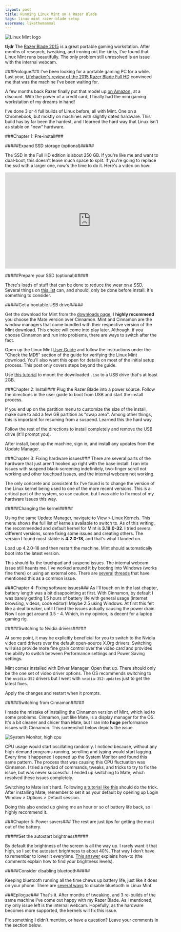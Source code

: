 ```yaml
---
layout: post
title: Running Linux Mint on a Razer Blade
tags: linux mint razer-blade setup
username: likethemammal
---
```


![Linux Mint logo](https://upload.wikimedia.org/wikipedia/commons/5/5c/Linux_Mint_Official_Logo.svg)

**tl;dr** The <a  href="http://www.amazon.com/gp/product/B01AGINE7Q/ref=as_li_tl?ie=UTF8&camp=1789&creative=9325&creativeASIN=B01AGINE7Q&linkCode=as2&tag=likethemammal-20&linkId=VLVDTKUEZSESNTID">Razer Blade 2015</a><img src="http://ir-na.amazon-adsystem.com/e/ir?t=likethemammal-20&l=as2&o=1&a=B01AGINE7Q" width="1" height="1" border="0" alt="" style="border:none !important; margin:0px !important;" /> is a great portable gaming workstation. After months of research, tweaking, and ironing out the kinks, I've found that Linux Mint runs beautifully. The only problem still unresolved is an issue with the internal webcam.

###Prologue###
I've been looking for a portable gaming PC for a while. Last year, [Lifehacker's review of the 2015 Razer Blade Full HD](http://gizmodo.com/razer-blade-2015-review-finally-living-the-thin-gaming-1689073179) convinced me that was the machine I've been waiting for.

A few months back Razer finally put that model up <a  href="http://www.amazon.com/gp/product/B01AGINE7Q/ref=as_li_tl?ie=UTF8&camp=1789&creative=9325&creativeASIN=B01AGINE7Q&linkCode=as2&tag=likethemammal-20&linkId=VLVDTKUEZSESNTID">on Amazon</a><img src="http://ir-na.amazon-adsystem.com/e/ir?t=likethemammal-20&l=as2&o=1&a=B01AGINE7Q" width="1" height="1" border="0" alt="" style="border:none !important; margin:0px !important;" />, at a discount. With the power of a credit card, I finally had the mini gaming workstation of my dreams in hand!

I've done 3 or 4 full builds of Linux before, all with Mint. One on a Chromebook, but mostly on machines with slightly dated hardware. This build has by far been the hardest, and I learned the hard way that Linux isn't as stable on "new" hardware.

###Chapter 1: Pre-install###

#####Expand SSD storage (optional)#####

The SSD in the Full HD edition is about 250 GB. If you're like me and want to dual-boot, this doesn't leave much space to split. If you're going to replace the ssd with a larger one, now's the time to do it. Here's a video on how:

<iframe width="560" height="315" src="https://www.youtube.com/embed/xjM-ByOE0fQ" frameborder="0" allowfullscreen></iframe>

#####Prepare your SSD (optional)#####

There's loads of stuff that can be done to reduce the wear on a SSD. Several things on [this list](https://sites.google.com/site/easylinuxtipsproject/ssd) can, and should, only be done before install. It's something to consider.

#####Get a bootable USB drive#####

Get the download for Mint from the [downloads page](https://www.linuxmint.com/download.php), I **highly recommend** you choose the Mate version over Cinnamon. Mint and Cinnamon are the window managers that come bundled with their respective version of the Mint download. This choice will come into play later. Although, if you choose Cinnamon and run into problems, there are ways to switch after the fact.

Open up the Linux Mint [User Guide](https://www.linuxmint.com/documentation.php) and follow the instructions  under the "Check the MD5" section of the guide for verifying the Linux Mint download. You'll also want this open for details on most of the initial setup process. This post only covers steps beyond the guide.

Use [this tutorial](https://community.linuxmint.com/tutorial/view/744) to mount the downloaded `.iso` to a USB drive that's at least 2GB.

###Chapter 2: Install###
Plug the Razer Blade into a power source. Follow the directions in the user guide to boot from USB and start the install process.

If you end up on the partition menu to customize the size of the install, make sure to add a few GB partition as "swap area". Among other things, this is important for resuming from a suspend. Learned this the hard way.

Follow the rest of the directions to install completely and remove the USB drive (it'll prompt you).

After install, boot up the machine, sign in, and install any updates from the Update Manager.

###Chapter 3: Fixing hardware issues###
There are several parts of the hardware that just aren't hooked up right with the base install. I ran into issues with suspend black-screening indefinitely, two-finger scroll not working and other touchpad issues, and the internal webcam not working.

The only concrete and consistent fix I've found is to change the version of the Linux kernel being used to one of the more recent versions. This is a critical part of the system, so use caution, but I was able to fix most of my hardware issues this way.

#####Changing the kernel#####

Using the same Update Manager, navigate to View > Linux Kernels. This menu shows the full list of kernels available to switch to. As of this writing, the recommended and default kernel for Mint is **3.19.0-32**. I tried several different versions, some fixing some issues and creating others. The version I found most stable is **4.2.0-18**, and that's what I landed on.

Load up 4.2.0-18 and then restart the machine. Mint should automatically boot into the latest version.

This should fix the touchpad and suspend issues. The internal webcam issue still haunts me. I've worked around it by booting into Windows (works fine there) or using an external one. There are [several](https://insider.razerzone.com/index.php?threads/linux-on-a-new-blade.4115/page-4) [threads](https://bugs.launchpad.net/ubuntu/+source/cheese/+bug/1295247) that have mentioned this as a common issue.

###Chapter 4: Fixing software issues###
As I'll touch on in the last chapter, battery length was a bit disappointing at first. With Cinnamon, by default I was barely getting 1.5 hours of battery life with general usage (internet browsing, videos, code editor)! Maybe 2.5 using Windows. At first this felt like a deal breaker, until I fixed the issues actually causing the power drain. Now I can get around 3.5 - 4. Which, in my opinion, is decent for a laptop gaming rig.

#####Switching to Nvidia drivers#####

At some point, it may be explicitly beneficial for you to switch to the Nvidia video card drivers over the default open-source X.Org drivers. Switching will also provide more fine grain control over the video card and provides the ability to switch between Performance settings and Power Saving settings.

Mint comes installed with Driver Manager. Open that up. There should only be the one set of video driver options. The OS recommends switching to the `nvidia-352` drivers but I went with `nvidia-352-updates` just to get the latest fixes.

Apply the changes and restart when it prompts.

#####Switching from Cinnamon#####

I made the mistake of installing the Cinnamon version of Mint, which led to some problems. Cinnamon, just like Mate, is a display manager for the OS. It's a bit cleaner and chicer than Mate, but I ran into **huge** performance issues with Cinnamon. This screenshot below depicts the issue.

![System Monitor, high cpu](http://i.imgur.com/aDXBPoQ.png)

CPU usage would start oscillating randomly. I noticed because, without any high-demand programs running, scrolling and typing would start lagging. Every time it happened I opened up the System Monitor and found this same pattern. The process that was causing this CPU fluctuation was Cinnamon. I tried a myriad of commands, tweaks, and tricks to try to fix the issue, but was never successful. I ended up switching to Mate, which resolved these issues completely.

Switching to Mate isn't hard. Following [a tutorial like this](http://winaero.com/blog/how-to-install-mate-in-linux-mint-cinnamon-edition/) should do the trick. After installing Mate, remember to set it as your default by opening up Login Window > Options > Default session.

Doing this also ended up giving me an hour or so of battery life back, so I highly recommend it.

###Chapter 5: Power savers###
The rest are just tips for getting the most out of the battery.

#####Set the autostart brightness#####

By default the brightness of the screen is all the way up. I rarely want it that high, so I set the autostart brightness to about 40%. That way I don't have to remember to lower it everytime. [This answer](http://askubuntu.com/a/151665) explains how-to (the comments explain how to find your brightness levels).

#####Consider disabling bluetooth#####

Keeping bluetooth running all the time chews up battery life, just like it does on your phone. There are [several ways](https://community.linuxmint.com/tutorial/view/1102) to disable bluetooth in Linux Mint.

###Epilogue###
That's it. After months of tweaking, and 3 re-builds of the same machine I've come out happy with my Razer Blade. As I mentioned, my only issue left is the internal webcam. Hopefully, as the hardware becomes more supported, the kernels will fix this issue.

Fix something I didn't mention, or have a question? Leave your comments in the section below.
